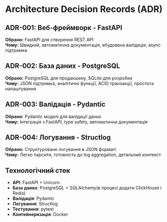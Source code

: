 # Architecture Decision Records (ADR)

## ADR-001: Веб-фреймворк - FastAPI
**Обрано:** FastAPI для створення REST API  
**Чому:** Швидкий, автоматична документація, вбудована валідація, async підтримка

## ADR-002: База даних - PostgreSQL 
**Обрано:** PostgreSQL для продакшену, SQLite для розробки  
**Чому:** JSON підтримка, аналітичні функції, ACID транзакції, простота налаштування

## ADR-003: Валідація - Pydantic
**Обрано:** Pydantic моделі для валідації даних  
**Чому:** Інтеграція з FastAPI, type safety, автоматична документація

## ADR-004: Логування - Structlog  
**Обрано:** Структуроване логування в JSON форматі  
**Чому:** Легко парсити, готовність до log aggregation, детальний контекст

## Технологічний стек
- **API**: FastAPI + Uvicorn
- **База даних**: PostgreSQL + SQLAlchemy(в процесі додати ClickHouse і Redis)
- **Валідація**: Pydantic  
- **Логування**: Structlog
- **Тестування**: pytest
- **Контейнеризація**: Docker